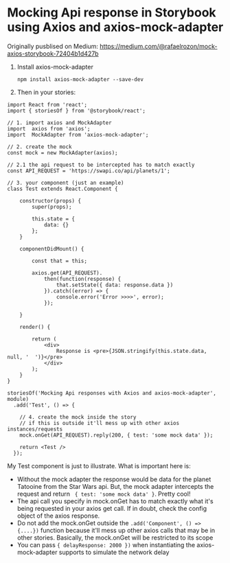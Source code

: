 # Mocking Api response in Storybook using Axios and axios-mock-adapter

Originally pusblised on Medium: https://medium.com/@rafaelrozon/mock-axios-storybook-72404b1d427b

1. Install axios-mock-adapter

    `npm install axios-mock-adapter --save-dev`

2. Then in your stories:

```
import React from 'react';
import { storiesOf } from '@storybook/react';

// 1. import axios and MockAdapter
import  axios from 'axios';
import  MockAdapter from 'axios-mock-adapter';

// 2. create the mock
const mock = new MockAdapter(axios);

// 2.1 the api request to be intercepted has to match exactly
const API_REQUEST = 'https://swapi.co/api/planets/1';

// 3. your component (just an example)
class Test extends React.Component {

    constructor(props) {
        super(props);

        this.state = {
            data: {}
        };
    }

    componentDidMount() {

        const that = this;

        axios.get(API_REQUEST).
            then(function(response) {
                that.setState({ data: response.data })
            }).catch((error) => {
                console.error('Error >>>>', error);
            });

    }

    render() {

        return (
            <div>
                Response is <pre>{JSON.stringify(this.state.data, null, '  ')}</pre>
            </div>
        );
    }
}

storiesOf('Mocking Api responses with Axios and axios-mock-adapter', module)
  .add('Test', () => {

    // 4. create the mock inside the story
    // if this is outside it'll mess up with other axios instances/requests
    mock.onGet(API_REQUEST).reply(200, { test: 'some mock data' });

    return <Test />
  });
```

My Test component is just to illustrate.  What is important here is:
- Without the mock adapter the response would be data for the planet Tatooine from the Star Wars api. But, the mock adapter intercepts the request and return ` { test: 'some mock data' }`. Pretty cool!
- The api call you specify in mock.onGet has to match exactly what it's being requested in your axios get call. If in doubt, check the config object of the axios response.
- Do not add the mock.onGet outside the `.add('Component', () => {....})` function because it'll mess up other axios calls that may be in other stories. Basically, the mock.onGet will be restricted to its scope
- You can pass `{ delayResponse: 2000 })` when instantiating the axios-mock-adapter supports to simulate the network delay



